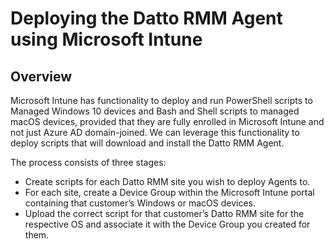 # Deploying the Datto RMM Agent using Microsoft Intune

## Overview
Microsoft Intune has functionality to deploy and run PowerShell scripts to Managed Windows 10 devices and Bash and Shell scripts to managed macOS devices, provided that they are fully enrolled in Microsoft Intune and not just Azure AD domain-joined. We can leverage this functionality to deploy scripts that will download and install the Datto RMM Agent.

The process consists of three stages:

- Create scripts for each Datto RMM site you wish to deploy Agents to.
- For each site, create a Device Group within the Microsoft Intune portal containing that customer’s Windows or macOS devices.
- Upload the correct script for that customer’s Datto RMM site for the respective OS and associate it with the Device Group you created for them.
